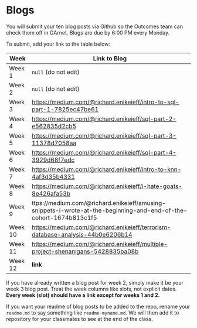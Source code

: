 # Blogs

You will submit your ten blog posts via Github so the Outcomes team can check them off in GArnet. Blogs are due by 6:00 PM every Monday.

To submit, add your link to the table below:

| Week          | Link to Blog 				 	|
| ------------- | ------------------------------|
| Week 1        | `null` (do not edit)			|
| Week 2        | `null` (do not edit)			|
| Week 3        | https://medium.com/@richard.enikeieff/intro-to-sql-part-1-7825ec47be61      				|
| Week 4        | https://medium.com/@richard.enikeieff/sql-part-2-e562835d2cb5      				|
| Week 5        | https://medium.com/@richard.enikeieff/sql-part-3-11378d7058aa     				|
| Week 6        | https://medium.com/@richard.enikeieff/sql-part-4-3929d68f7edc						|
| Week 7        | https://medium.com/@richard.enikeieff/intro-to-knn-4af3d35b4331						|	
| Week 8        | https://medium.com/@richard.enikeieff/i-hate-goats-8e426afa53b						|
| Week 9        | ttps://medium.com/@richard.enikeieff/amusing-snippets-i-wrote-at-the-beginning-and-end-of-the-cohort-1674b813c1f5						|
| Week 10       | https://medium.com/@richard.enikeieff/terrorism-database-analysis-44b0e6206b14						|
| Week 11       | https://medium.com/@richard.enikeieff/multiple-project-shenanigans-5428835ba08b					|
| Week 12       | **link**						|

If you have already written a blog post for week 2, simply make it be your week 3 blog post. Treat the week columns like slots, not explicit dates. **Every week (slot) should have a link except for weeks 1 and 2.**

If you want your readme of blog posts to be added to the repo, rename your `readme.md` to say something like `readme-myname.md`. We will then add it to repository for your classmates to see at the end of the class.